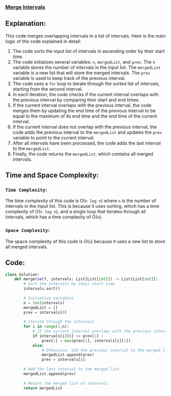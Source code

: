 ### [Merge Intervals](https://leetcode.com/problems/merge-intervals/description/)

## Explanation:
This code merges overlapping intervals in a list of intervals. Here is the main logic of the code explained in detail:

1. The code sorts the input list of intervals in ascending order by their start time.
2. The code initializes several variables: `n`, `mergedList`, and `prev`. The `n` variable stores the number of intervals in the input list. The `mergedList` variable is a new list that will store the merged intervals. The `prev` variable is used to keep track of the previous interval.
3. The code uses a `for` loop to iterate through the sorted list of intervals, starting from the second interval.
4. In each iteration, the code checks if the current interval overlaps with the previous interval by comparing their start and end times.
5. If the current interval overlaps with the previous interval, the code merges them by updating the end time of the previous interval to be equal to the maximum of its end time and the end time of the current interval.
6. If the current interval does not overlap with the previous interval, the code adds the previous interval to the `mergedList` and updates the `prev` variable to point to the current interval.
7. After all intervals have been processed, the code adds the last interval to the `mergedList`.
8. Finally, the code returns the `mergedList`, which contains all merged intervals.

## Time and Space Complexity:
### `Time Complexity`:
The time complexity of this code is O(`n log n`) where `n` is the number of intervals in the input list. This is because it uses sorting, which has a time complexity of O(`n log n`), and a single loop that iterates through all intervals, which has a time complexity of O(`n`).

### `Space Complexity`:
The space complexity of this code is O(`n`) because it uses a new list to store all merged intervals.

## Code:
```py
class Solution:
    def merge(self, intervals: List[List[int]]) -> List[List[int]]:
        # Sort the intervals by their start time
        intervals.sort()
        
        # Initialize variables
        n = len(intervals)
        mergedList = []
        prev = intervals[0]
        
        # Iterate through the intervals
        for i in range(1,n):
            # If the current interval overlaps with the previous interval, merge them
            if intervals[i][0] <= prev[1] :
                prev[1] = max(prev[1], intervals[i][1])
            else:
                # Otherwise, add the previous interval to the merged list and update the prev variable
                mergedList.append(prev)
                prev = intervals[i]
        
        # Add the last interval to the merged list
        mergedList.append(prev)
        
        # Return the merged list of intervals
        return mergedList

```
